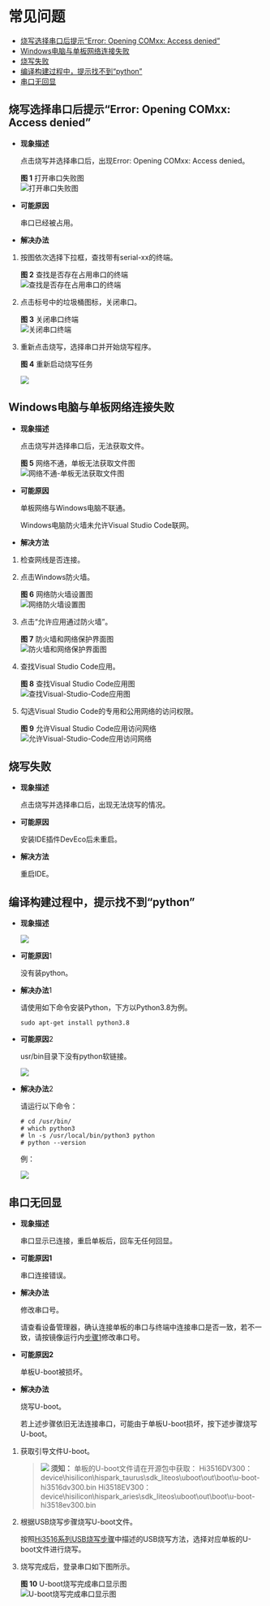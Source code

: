 # 常见问题<a name="ZH-CN_TOPIC_0000001171615522"></a>

-   [烧写选择串口后提示“Error: Opening COMxx: Access denied”](#section627268185113)
-   [Windows电脑与单板网络连接失败](#section195391036568)
-   [烧写失败](#section571164016565)
-   [编译构建过程中，提示找不到“python”](#section1039835245619)
-   [串口无回显](#section14871149155911)

## 烧写选择串口后提示“Error: Opening COMxx: Access denied”<a name="section627268185113"></a>

-   **现象描述**

    点击烧写并选择串口后，出现Error: Opening COMxx: Access denied。

    **图 1**  打开串口失败图<a name="fig066333283916"></a>  
    ![](figures/打开串口失败图.png "打开串口失败图")

-   **可能原因**

    串口已经被占用。

-   **解决办法**

1.  按图依次选择下拉框，查找带有serial-xx的终端。

    **图 2**  查找是否存在占用串口的终端<a name="fig165994164420"></a>  
    ![](figures/查找是否存在占用串口的终端.png "查找是否存在占用串口的终端")

2.  点击标号中的垃圾桶图标，关闭串口。

    **图 3**  关闭串口终端<a name="fig7911282453"></a>  
    ![](figures/关闭串口终端.png "关闭串口终端")

3.  重新点击烧写，选择串口并开始烧写程序。

    **图 4**  重新启动烧写任务<a name="fig1138624316485"></a>  
    

    ![](figures/changjian1.png)


## Windows电脑与单板网络连接失败<a name="section195391036568"></a>

-   **现象描述**

    点击烧写并选择串口后，无法获取文件。

    **图 5**  网络不通，单板无法获取文件图<a name="fig5218920223"></a>  
    ![](figures/网络不通-单板无法获取文件图.png "网络不通-单板无法获取文件图")

-   **可能原因**

    单板网络与Windows电脑不联通。

    Windows电脑防火墙未允许Visual Studio Code联网。

-   **解决方法**

1.  检查网线是否连接。
2.  点击Windows防火墙。

    **图 6**  网络防火墙设置图<a name="fig62141417794"></a>  
    ![](figures/网络防火墙设置图.png "网络防火墙设置图")

3.  点击“允许应用通过防火墙”。

    **图 7**  防火墙和网络保护界面图<a name="fig20703151111116"></a>  
    ![](figures/防火墙和网络保护界面图.png "防火墙和网络保护界面图")

4.  查找Visual Studio Code应用。

    **图 8**  查找Visual Studio Code应用图<a name="fig462316612165"></a>  
    ![](figures/查找Visual-Studio-Code应用图.png "查找Visual-Studio-Code应用图")

5.  勾选Visual Studio Code的专用和公用网络的访问权限。

    **图 9**  允许Visual Studio Code应用访问网络<a name="fig132725269184"></a>  
    ![](figures/允许Visual-Studio-Code应用访问网络.png "允许Visual-Studio-Code应用访问网络")


## 烧写失败<a name="section571164016565"></a>

-   **现象描述**

    点击烧写并选择串口后，出现无法烧写的情况。

-   **可能原因**

    安装IDE插件DevEco后未重启。

-   **解决方法**

    重启IDE。


## 编译构建过程中，提示找不到“python”<a name="section1039835245619"></a>

-   **现象描述**

    ![](figures/zh-cn_image_0000001216693913.png)

-   **可能原因**1

    没有装python。

-   **解决办法**1

    请使用如下命令安装Python，下方以Python3.8为例。

    ```
    sudo apt-get install python3.8
    ```


-   **可能原因**2

    usr/bin目录下没有python软链接。

    ![](figures/zh-cn_image_0000001217013865.png)

-   **解决办法**2

    请运行以下命令：

    ```
    # cd /usr/bin/
    # which python3
    # ln -s /usr/local/bin/python3 python
    # python --version
    ```

    例：

    ![](figures/zh-cn_image_0000001216693915.png)


## 串口无回显<a name="section14871149155911"></a>

-   **现象描述**

    串口显示已连接，重启单板后，回车无任何回显。

-   **可能原因1**

    串口连接错误。

-   **解决办法**

    修改串口号。

    请查看设备管理器，确认连接单板的串口与终端中连接串口是否一致，若不一致，请按镜像运行内[步骤1](#section627268185113)修改串口号。


-   **可能原因2**

    单板U-boot被损坏。

-   **解决办法**

    烧写U-boot。

    若上述步骤依旧无法连接串口，可能由于单板U-boot损坏，按下述步骤烧写U-boot。


1.  获取引导文件U-boot。

    >![](../public_sys-resources/icon-notice.gif) **须知：** 
    >单板的U-boot文件请在开源包中获取：
    >Hi3516DV300：device\\hisilicon\\hispark\_taurus\\sdk\_liteos\\uboot\\out\\boot\\u-boot-hi3516dv300.bin
    >Hi3518EV300：device\\hisilicon\\hispark\_aries\\sdk\_liteos\\uboot\\out\\boot\\u-boot-hi3518ev300.bin

2.  根据USB烧写步骤烧写U-boot文件。

    按照[Hi3516系列USB烧写步骤](https://device.harmonyos.com/cn/docs/documentation/guide/hi3516_upload-0000001052148681)中描述的USB烧写方法，选择对应单板的U-boot文件进行烧写。

3.  烧写完成后，登录串口如下图所示。

    **图 10**  U-boot烧写完成串口显示图<a name="zh-cn_topic_0000001053466255_fig155914681910"></a>  
    ![](figures/U-boot烧写完成串口显示图.png "U-boot烧写完成串口显示图")


